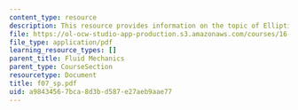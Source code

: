 ```yaml
---
content_type: resource
description: This resource provides information on the topic of Elliptical Lift Distribution.
file: https://ol-ocw-studio-app-production.s3.amazonaws.com/courses/16-01-unified-engineering-i-ii-iii-iv-fall-2005-spring-2006/a98434567bca8d3bd587e27aeb9aae77_f07_sp.pdf
file_type: application/pdf
learning_resource_types: []
parent_title: Fluid Mechanics
parent_type: CourseSection
resourcetype: Document
title: f07_sp.pdf
uid: a9843456-7bca-8d3b-d587-e27aeb9aae77
---
```

